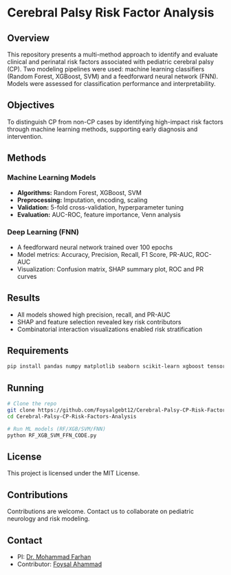 # Cerebral Palsy Risk Factor Analysis

## Overview

This repository presents a multi-method approach to identify and evaluate clinical and perinatal risk factors associated with pediatric cerebral palsy (CP). Two modeling pipelines were used: machine learning classifiers (Random Forest, XGBoost, SVM) and a feedforward neural network (FNN). Models were assessed for classification performance and interpretability.

## Objectives

To distinguish CP from non-CP cases by identifying high-impact risk factors through machine learning methods, supporting early diagnosis and intervention.

## Methods

### Machine Learning Models

* **Algorithms:** Random Forest, XGBoost, SVM
* **Preprocessing:** Imputation, encoding, scaling
* **Validation:** 5-fold cross-validation, hyperparameter tuning
* **Evaluation:** AUC-ROC, feature importance, Venn analysis

### Deep Learning (FNN)

* A feedforward neural network trained over 100 epochs
* Model metrics: Accuracy, Precision, Recall, F1 Score, PR-AUC, ROC-AUC
* Visualization: Confusion matrix, SHAP summary plot, ROC and PR curves

## Results

* All models showed high precision, recall, and PR-AUC
* SHAP and feature selection revealed key risk contributors
* Combinatorial interaction visualizations enabled risk stratification

## Requirements

```bash
pip install pandas numpy matplotlib seaborn scikit-learn xgboost tensorflow shap imbalanced-learn
```

## Running

```bash
# Clone the repo
git clone https://github.com/Foysalgebt12/Cerebral-Palsy-CP-Risk-Factors-Analysis.git
cd Cerebral-Palsy-CP-Risk-Factors-Analysis

# Run ML models (RF/XGB/SVM/FNN)
python RF_XGB_SVM_FFN_CODE.py

```

## License

This project is licensed under the MIT License.

## Contributions

Contributions are welcome. Contact us to collaborate on pediatric neurology and risk modeling.

## Contact

* PI: [Dr. Mohammad Farhan](mailto:mohammadfarhan@hbku.edu.qa)
* Contributor: [Foysal Ahammad](mailto:foah48505@hbku.edu.qa)
